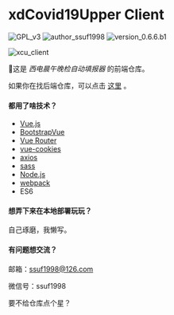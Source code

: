 # xdCovid19Upper Client

![GPL_v3](https://img.shields.io/badge/GPL-v3-blue) ![author_ssuf1998](https://img.shields.io/badge/author-ssuf1998-red) ![version_0.6.6.b1](https://img.shields.io/badge/version-0.6.6.b1-green)

![xcu_client](https://img.shields.io/badge/xcu-client-9cf)

🌟这是 *西电晨午晚检自动填报器* 的前端仓库。

如果你在找后端仓库，可以点击 [这里](https://github.com/ssuf1998/xdCovid19Upper-Server) 。

#### 都用了啥技术？
- [Vue.js](https://cn.vuejs.org/index.html)
- [BootstrapVue](https://bootstrap-vue.org/)
- [Vue Router](https://router.vuejs.org/zh/)
- [vue-cookies](https://github.com/cmp-cc/vue-cookies)
- [axios](https://github.com/axios/axios)
- [sass](https://github.com/sass/sass)
- [Node.js](https://nodejs.org/)
- [webpack](https://webpack.js.org/)
- ES6

#### 想弄下来在本地部署玩玩？
自己琢磨，我懒写。

#### 有问题想交流？
邮箱：[ssuf1998@126.com](mailto:ssuf1998@126.com)

微信号：ssuf1998

要不给仓库点个星？